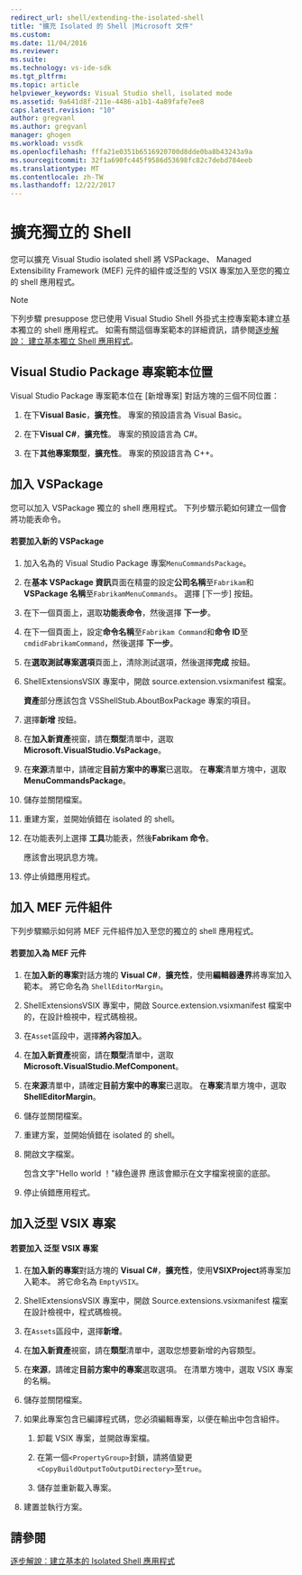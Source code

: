 ```yaml
---
redirect_url: shell/extending-the-isolated-shell
title: "擴充 Isolated 的 Shell |Microsoft 文件"
ms.custom: 
ms.date: 11/04/2016
ms.reviewer: 
ms.suite: 
ms.technology: vs-ide-sdk
ms.tgt_pltfrm: 
ms.topic: article
helpviewer_keywords: Visual Studio shell, isolated mode
ms.assetid: 9a641d8f-211e-4486-a1b1-4a89fafe7ee8
caps.latest.revision: "10"
author: gregvanl
ms.author: gregvanl
manager: ghogen
ms.workload: vssdk
ms.openlocfilehash: fffa21e0351b6516920700d8dde0ba8b43243a9a
ms.sourcegitcommit: 32f1a690fc445f9586d53698fc82c7debd784eeb
ms.translationtype: MT
ms.contentlocale: zh-TW
ms.lasthandoff: 12/22/2017
---
```

# <a name="extending-the-isolated-shell"></a>擴充獨立的 Shell
您可以擴充 Visual Studio isolated shell 將 VSPackage、 Managed Extensibility Framework (MEF) 元件的組件或泛型的 VSIX 專案加入至您的獨立的 shell 應用程式。  
  
> [!NOTE]
>  下列步驟 presuppose 您已使用 Visual Studio Shell 外掛式主控專案範本建立基本獨立的 shell 應用程式。 如需有關這個專案範本的詳細資訊，請參閱[逐步解說： 建立基本獨立 Shell 應用程式](../extensibility/walkthrough-creating-a-basic-isolated-shell-application.md)。  
  
## <a name="locations-for-the-visual-studio-package-project-template"></a>Visual Studio Package 專案範本位置  
 Visual Studio Package 專案範本位在 [新增專案]  對話方塊的三個不同位置：  
  
1.  在下**Visual Basic**，**擴充性**。 專案的預設語言為 Visual Basic。  
  
2.  在下**Visual C#**，**擴充性**。 專案的預設語言為 C#。  
  
3.  在下**其他專案類型**，**擴充性**。 專案的預設語言為 C++。  
  
## <a name="adding-a-vspackage"></a>加入 VSPackage  
 您可以加入 VSPackage 獨立的 shell 應用程式。 下列步驟示範如何建立一個會將功能表命令。  
  
#### <a name="to-add-a-new-vspackage"></a>若要加入新的 VSPackage  
  
1.  加入名為的 Visual Studio Package 專案`MenuCommandsPackage`。  
  
2.  在**基本 VSPackage 資訊**頁面在精靈的設定**公司名稱**至`Fabrikam`和**VSPackage 名稱**至`FabrikamMenuCommands`。 選擇 [下一步] 按鈕。  
  
3.  在下一個頁面上，選取**功能表命令**，然後選擇 **下一步**。  
  
4.  在下一個頁面上，設定**命令名稱**至`Fabrikam Command`和**命令 ID**至`cmdidFabrikamCommand`，然後選擇 **下一步**。  
  
5.  在**選取測試專案選項**頁面上，清除測試選項，然後選擇**完成** 按鈕。  
  
6.  ShellExtensionsVSIX 專案中，開啟 source.extension.vsixmanifest 檔案。  
  
     **資產**部分應該包含 VSShellStub.AboutBoxPackage 專案的項目。  
  
7.  選擇**新增** 按鈕。  
  
8.  在**加入新資產**視窗，請在**類型**清單中，選取**Microsoft.VisualStudio.VsPackage**。  
  
9. 在**來源**清單中，請確定**目前方案中的專案**已選取。 在**專案**清單方塊中，選取**MenuCommandsPackage**。  
  
10. 儲存並關閉檔案。  
  
11. 重建方案，並開始偵錯在 isolated 的 shell。  
  
12. 在功能表列上選擇 **工具**功能表，然後**Fabrikam 命令**。  
  
     應該會出現訊息方塊。  
  
13. 停止偵錯應用程式。  
  
## <a name="adding-a-mef-component-part"></a>加入 MEF 元件組件  
 下列步驟顯示如何將 MEF 元件組件加入至您的獨立的 shell 應用程式。  
  
#### <a name="to-add-a-mef-component"></a>若要加入為 MEF 元件  
  
1.  在**加入新的專案**對話方塊的  **Visual C#**，**擴充性**，使用**編輯器邊界**將專案加入範本。 將它命名為 `ShellEditorMargin`。  
  
2.  ShellExtensionsVSIX 專案中，開啟 Source.extension.vsixmanifest 檔案中的，在設計檢視中，程式碼檢視。  
  
3.  在`Asset`區段中，選擇**將內容加入**。  
  
4.  在**加入新資產**視窗，請在**類型**清單中，選取**Microsoft.VisualStudio.MefComponent**。  
  
5.  在**來源**清單中，請確定**目前方案中的專案**已選取。 在**專案**清單方塊中，選取**ShellEditorMargin**。  
  
6.  儲存並關閉檔案。  
  
7.  重建方案，並開始偵錯在 isolated 的 shell。  
  
8.  開啟文字檔案。  
  
     包含文字"Hello world ！"綠色邊界 應該會顯示在文字檔案視窗的底部。  
  
9. 停止偵錯應用程式。  
  
## <a name="adding-a-generic-vsix-project"></a>加入泛型 VSIX 專案  
  
#### <a name="to-add-a-generic-vsix-project"></a>若要加入 泛型 VSIX 專案  
  
1.  在**加入新的專案**對話方塊的  **Visual C#**，**擴充性**，使用**VSIXProject**將專案加入範本。 將它命名為 `EmptyVSIX`。  
  
2.  ShellExtensionsVSIX 專案中，開啟 Source.extensions.vsixmanifest 檔案在設計檢視中，程式碼檢視。  
  
3.  在`Assets`區段中，選擇**新增**。  
  
4.  在**加入新資產**視窗，請在**類型**清單中，選取您想要新增的內容類型。  
  
5.  在**來源**，請確定**目前方案中的專案**選取選項。 在清單方塊中，選取 VSIX 專案的名稱。  
  
6.  儲存並關閉檔案。  
  
7.  如果此專案包含已編譯程式碼，您必須編輯專案，以便在輸出中包含組件。  
  
    1.  卸載 VSIX 專案，並開啟專案檔。  
  
    2.  在第一個`<PropertyGroup>`封鎖，請將值變更`<CopyBuildOutputToOutputDirectory>`至`true`。  
  
    3.  儲存並重新載入專案。  
  
8.  建置並執行方案。  
  
## <a name="see-also"></a>請參閱  
 [逐步解說︰建立基本的 Isolated Shell 應用程式](../extensibility/walkthrough-creating-a-basic-isolated-shell-application.md)